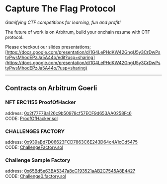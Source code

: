 # Capture The Flag Protocol
<em>Gamifying CTF competitions for learning, fun and profit!</em>

The future of work is on Arbitrum, build your onchain resume with CTF protocol.

Please checkout our slides presentations;
[https://docs.google.com/presentation/d/1G4LePHdKW42GngU5y3CrDwPstyPwsMhodEPzJa5A44o/edit?usp=sharing](https://docs.google.com/presentation/d/1G4LePHdKW42GngU5y3CrDwPstyPwsMhodEPzJa5A44o/?usp=sharing)

---

## Contracts on Arbitrum Goerli

### NFT ERC1155 ProofOfHacker
address: [0x2f77F78a126c9b50978cf57ECF9d653AA0258Fc6](https://goerli-rollup-explorer.arbitrum.io/address/0x2f77F78a126c9b50978cf57ECF9d653AA0258Fc6/contracts)<br />
CODE: [ProofOfHacker.sol](https://github.com/eugenioclrc/arbitrum-onchain-ctf/blob/main/forge/src/arbitrum/ProofOfHacker.sol)

### CHALLENGES FACTORY
address: [0x939aBd7D06623FCD7863C6E243D64c4A1cCd5475](https://goerli-rollup-explorer.arbitrum.io/address/0x939aBd7D06623FCD7863C6E243D64c4A1cCd5475/contracts)<br />
CODE: [ChallengeFactory.sol](https://github.com/eugenioclrc/arbitrum-onchain-ctf/blob/main/forge/src/testnet/ChallengeFactory.sol)

### Challenge Sample Factory
address: [0x65Bd5e63BA5347a8cC193521aAB2C7545A8E4427](https://goerli-rollup-explorer.arbitrum.io/address/0x65Bd5e63BA5347a8cC193521aAB2C7545A8E4427/contracts)<br />
CODE: [Challenge0.factory.sol](https://github.com/eugenioclrc/arbitrum-onchain-ctf/blob/main/forge/src/testnet/challenges/Challenge0.factory.sol)

